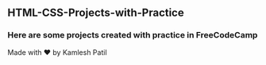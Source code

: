 ## HTML-CSS-Projects-with-Practice
### Here are some projects created with practice in FreeCodeCamp 

Made with ❤ by Kamlesh Patil
